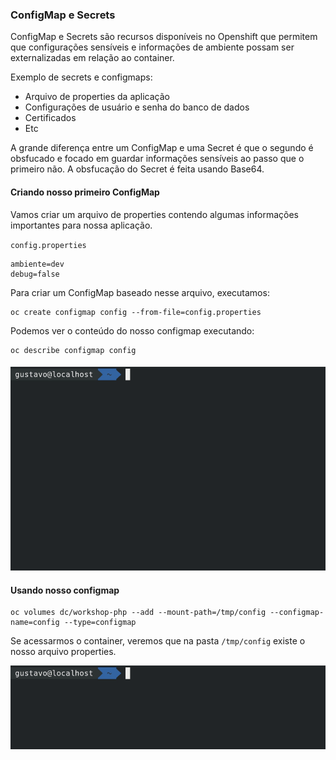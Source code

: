 ### ConfigMap e Secrets

ConfigMap e Secrets são recursos disponíveis no Openshift que permitem que configurações sensíveis e informações de ambiente possam ser externalizadas em relação ao container.

Exemplo de secrets e configmaps:

* Arquivo de properties da aplicação
* Configurações de usuário e senha do banco de dados
* Certificados
* Etc

A grande diferença entre um ConfigMap e uma Secret é que o segundo é obsfucado e focado em guardar informações sensíveis ao passo que o primeiro não. A obsfucação do Secret é feita usando Base64.

#### Criando nosso primeiro ConfigMap

Vamos criar um arquivo de properties contendo algumas informações importantes para nossa aplicação.

`config.properties`

```
ambiente=dev
debug=false
```

Para criar um ConfigMap baseado nesse arquivo, executamos:

```
oc create configmap config --from-file=config.properties
```

Podemos ver o conteúdo do nosso configmap executando:

```
oc describe configmap config
```

#### ![](/assets/configmap.gif)

#### Usando nosso configmap

```
oc volumes dc/workshop-php --add --mount-path=/tmp/config --configmap-name=config --type=configmap
```

Se acessarmos o container, veremos que na pasta `/tmp/config` existe o nosso arquivo properties.

![](/assets/volume-configmap.gif)

